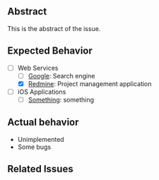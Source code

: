 ## Abstract
This is the abstract of the issue.

## Expected Behavior
- [ ] Web Services
  - [ ] [Google](https://google.co.jp): Search engine
  - [x] [Redmine](http://redmine.jp): Project management application
- [ ] iOS Applications
  - [ ] [Something](http://google.co.jp): something

## Actual behavior
- Unimplemented
- Some bugs

## Related Issues

<!--
### Expected behavior

### Actual behavior

### Steps to reproduce the behavior
-->
